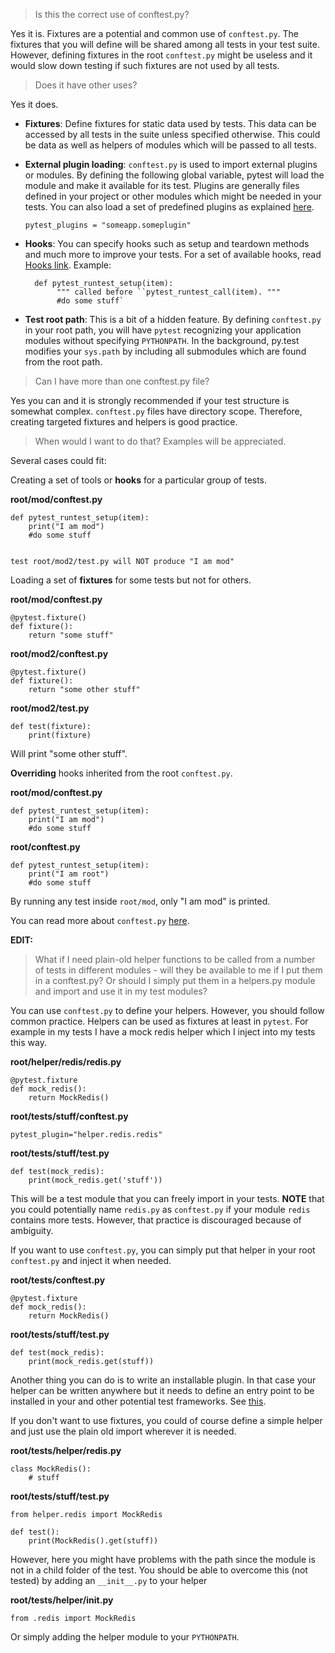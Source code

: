 > Is this the correct use of conftest.py?

Yes it is. Fixtures are a potential and common use of `conftest.py`. The 
fixtures that you will define will be shared among all tests in your test suite. However, defining fixtures in the root `conftest.py` might be useless and it would slow down testing if such fixtures are not used by all tests. 

> Does it have other uses?

Yes it does.

- **Fixtures**: Define fixtures for static data used by tests. This data can be accessed by all tests in the suite unless specified otherwise. This could be data as well as helpers of modules which will be passed to all tests.

- **External plugin loading**: `conftest.py` is used to import external plugins or modules. By defining the following global variable, pytest will load the module and make it available for its test. Plugins are generally files defined in your project or other modules which  might be needed in your tests. You can also load a set of predefined plugins as explained [here][1].

    `pytest_plugins = "someapp.someplugin"`

- **Hooks**: You can specify hooks such as setup and teardown methods and much more to improve your tests. For a set of available hooks, read [Hooks link][2]. Example:

        def pytest_runtest_setup(item):
             """ called before ``pytest_runtest_call(item). """
             #do some stuff`


- **Test root path**: This is a bit of a hidden feature. By defining `conftest.py` in your root path, you will have `pytest` recognizing your application modules without specifying `PYTHONPATH`. In the background, py.test modifies your `sys.path` by including all submodules which are found from the root path.

> Can I have more than one conftest.py file? 

Yes you can and it is strongly recommended if your test structure is somewhat complex. `conftest.py` files have directory scope. Therefore, creating targeted fixtures and helpers is good practice.


> When would I want to do that? Examples will be appreciated.

Several cases could fit:

Creating a set of tools or **hooks** for a particular group of tests.

**root/mod/conftest.py**

    def pytest_runtest_setup(item):
        print("I am mod")
        #do some stuff

    
    test root/mod2/test.py will NOT produce "I am mod"


Loading a set of **fixtures** for some tests but not for others.



**root/mod/conftest.py**

    @pytest.fixture()
    def fixture():
        return "some stuff"


**root/mod2/conftest.py**

    @pytest.fixture()
    def fixture():
        return "some other stuff"


**root/mod2/test.py**

    def test(fixture):
        print(fixture)
    
Will print "some other stuff".


**Overriding** hooks inherited from the root `conftest.py`.

**root/mod/conftest.py**

    def pytest_runtest_setup(item):
        print("I am mod")
        #do some stuff

**root/conftest.py**

    def pytest_runtest_setup(item):
        print("I am root")
        #do some stuff


By running any test inside `root/mod`, only "I am mod" is printed. 


You can read more about `conftest.py` [here][4].

**EDIT:**

	

> What if I need plain-old helper functions to be called from a number
> of tests in different modules - will they be available to me if I put
> them in a conftest.py? Or should I simply put them in a helpers.py
> module and import and use it in my test modules?

You can use `conftest.py` to define your helpers. However, you should follow common practice. Helpers can be used as fixtures at least in `pytest`. For example in my tests I have a mock redis helper which I inject into my tests this way.


**root/helper/redis/redis.py**

    @pytest.fixture
    def mock_redis():
        return MockRedis()

**root/tests/stuff/conftest.py**

    pytest_plugin="helper.redis.redis"
    
**root/tests/stuff/test.py**

    def test(mock_redis):
        print(mock_redis.get('stuff'))

This will be a test module that you can freely import in your tests. **NOTE** that you could potentially name `redis.py` as `conftest.py` if your module `redis` contains more tests. However, that practice is discouraged because of ambiguity.

If you want to use `conftest.py`, you can simply put that helper in your root `conftest.py` and inject it when needed. 

    
**root/tests/conftest.py**

    @pytest.fixture
    def mock_redis():
        return MockRedis()
    
**root/tests/stuff/test.py**

    def test(mock_redis):
        print(mock_redis.get(stuff))

Another thing you can do is to write an installable plugin. In that case your helper can be written anywhere but it needs to define an entry point to be installed in your and other potential test frameworks. See [this][5].

If you don't want to use fixtures, you could of course define a simple helper and just use the plain old import wherever it is needed.


**root/tests/helper/redis.py**

    class MockRedis():
        # stuff
    
**root/tests/stuff/test.py**

    from helper.redis import MockRedis

    def test():
        print(MockRedis().get(stuff))

However, here you might have problems with the path since the module is not in a child folder of the test. You should be able to overcome this (not tested) by adding an `__init__.py` to your helper 

**root/tests/helper/__init__.py**

    from .redis import MockRedis

Or simply adding the helper module to your `PYTHONPATH`.


  [1]: https://pytest.org/en/latest/plugins.html#requiring-loading-plugins-in-a-test-module-or-conftest-file
  [2]: https://docs.pytest.org/en/6.2.x/reference.html#hooks
  [3]: https://pytest.org/en/latest/reference.html#hook-reference
  [4]: http://pytest.readthedocs.org/en/latest/plugins.html
  [5]: https://pytest.org/en/latest/writing_plugins.html
